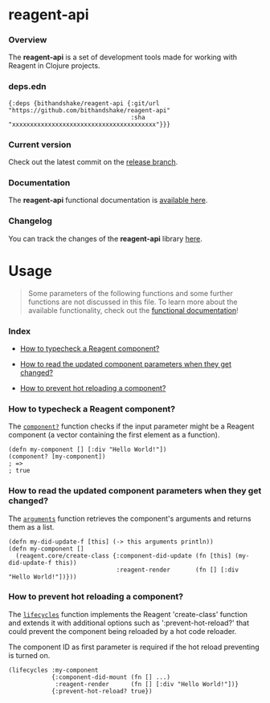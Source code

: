 
# reagent-api

### Overview

The <strong>reagent-api</strong> is a set of development tools made for working with Reagent in Clojure projects.

### deps.edn

```
{:deps {bithandshake/reagent-api {:git/url "https://github.com/bithandshake/reagent-api"
                                  :sha     "xxxxxxxxxxxxxxxxxxxxxxxxxxxxxxxxxxxxxxxx"}}}
```

### Current version

Check out the latest commit on the [release branch](https://github.com/bithandshake/reagent-api/tree/release).

### Documentation

The <strong>reagent-api</strong> functional documentation is [available here](https://bithandshake.github.io/reagent-api).

### Changelog

You can track the changes of the <strong>reagent-api</strong> library [here](CHANGES.md).

# Usage

> Some parameters of the following functions and some further functions are not discussed in this file.
  To learn more about the available functionality, check out the [functional documentation](documentation/COVER.md)!

### Index

- [How to typecheck a Reagent component?](#how-to-typecheck-a-reagent-component)

- [How to read the updated component parameters when they get changed?](#how-to-read-the-updated-component-parameters-when-they-get-changed)

- [How to prevent hot reloading a component?](#how-to-prevent-hot-reloading-a-component)

### How to typecheck a Reagent component?

The [`component?`](documentation/cljs/reagent/API.md/#component) function
checks if the input parameter might be a Reagent component (a vector containing
the first element as a function).

```
(defn my-component [] [:div "Hello World!"])
(component? [my-component])
; =>
; true
```

### How to read the updated component parameters when they get changed?

The [`arguments`](documentation/cljs/reagent/API.md/#arguments) function
retrieves the component's arguments and returns them as a list.

```
(defn my-did-update-f [this] (-> this arguments println))
(defn my-component []
  (reagent.core/create-class {:component-did-update (fn [this] (my-did-update-f this))
                              :reagent-render       (fn [] [:div "Hello World!"])}))
```

### How to prevent hot reloading a component?

The [`lifecycles`](documentation/cljs/reagent/API.md/#lifecycles) function
implements the Reagent 'create-class' function and extends it with additional
options such as ':prevent-hot-reload?' that could prevent the component being
reloaded by a hot code reloader.

The component ID as first parameter is required if the hot reload preventing is turned on.

```
(lifecycles :my-component
            {:component-did-mount (fn [] ...)
             :reagent-render      (fn [] [:div "Hello World!"])}
            {:prevent-hot-reload? true})
```
